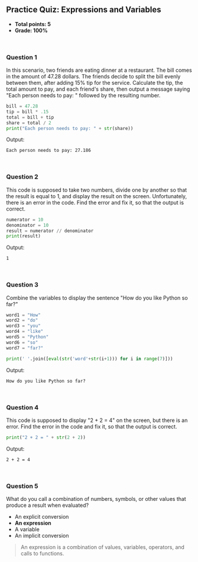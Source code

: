 ## Practice Quiz: Expressions and Variables
* **Total points: 5**
* **Grade: 100%**

<br>

### Question 1

In this scenario, two friends are eating dinner at a restaurant. The bill comes in the amount of 47.28 dollars. The friends decide to split the bill evenly between them, after adding 15% tip for the service. Calculate the tip, the total amount to pay, and each friend's share, then output a message saying "Each person needs to pay: " followed by the resulting number.

```py
bill = 47.28
tip = bill * .15
total = bill + tip
share = total / 2
print("Each person needs to pay: " + str(share))
```

Output:

```
Each person needs to pay: 27.186
```

<br>

### Question 2

This code is supposed to take two numbers, divide one by another so that the result is equal to 1, and display the result on the screen. Unfortunately, there is an error in the code. Find the error and fix it, so that the output is correct.

```py
numerator = 10
denominator = 10
result = numerator // denominator
print(result)
```

Output:

```
1
```

<br>

### Question 3

Combine the variables to display the sentence "How do you like Python so far?"

```py
word1 = "How"
word2 = "do"
word3 = "you"
word4 = "like"
word5 = "Python"
word6 = "so"
word7 = "far?"

print(' '.join([eval(str('word'+str(i+1))) for i in range(7)]))
```

Output:

```
How do you like Python so far?
```

<br>

### Question 4

This code is supposed to display "2 + 2 = 4" on the screen, but there is an error. Find the error in the code and fix it, so that the output is correct.

```py
print("2 + 2 = " + str(2 + 2))
```

Output:

```
2 + 2 = 4   
```

<br>

### Question 5

What do you call a combination of numbers, symbols, or other values that produce a result when evaluated?
* An explicit conversion
* **An expression**
* A variable
* An implicit conversion

> An expression is a combination of values, variables, operators, and calls to functions.